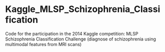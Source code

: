 # Kaggle_MLSP_Schizophrenia_Classification
Code for the participation in the 2014 Kaggle competition: MLSP Schizophrenia Classification Challenge (diagnose of schizophrenia using multimodal features from MRI scans)
